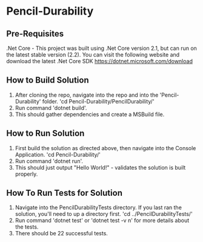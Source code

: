 ﻿# Pencil-Durability

## Pre-Requisites
.Net Core - This project was built using .Net Core version 2.1, but can run on the latest stable version (2.2).
You can visit the following website and download the latest .Net Core SDK
https://dotnet.microsoft.com/download

## How to Build Solution
1. After cloning the repo, navigate into the repo and into the 'Pencil-Durability' folder. 
   'cd Pencil-Durability/PencilDurability/'
2. Run command 'dotnet build'.
3. This should gather dependencies and create a MSBuild file.

## How to Run Solution
1. First build the solution as directed above, then navigate into the Console Application. 
   'cd Pencil-Durability/'
2. Run command 'dotnet run'.
3. This should just output "Hello World!" - validates the solution is built properly.

## How To Run Tests for Solution
1. Navigate into the PencilDurabilityTests directory. If you last ran the solution, you'll need to up a directory first. 
   'cd ../PencilDurabilityTests/'
2. Run command 'dotnet test' or 'dotnet test -v n' for more details about the tests.
3. There should be 22 successful tests. 